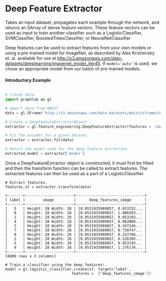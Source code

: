 # Deep Feature Extractor

Takes an input dataset, propagates each example through the network, and
returns an SArray of dense feature vectors. These feature vectors can be used
as input to train another classifier such as a LogisticClassifier,
SVMClassifier, BoostedTreesClassifier, or NeuralNetClassifier

Deep features can be used to extract features from your own models or using a
pre-trained model for ImageNet, as described by Alex Krizhevsky et. al.
avaliable for use at
http://s3.amazonaws.com/dato-datasets/deeplearning/imagenet_model_iter45.  If
`model='auto'` is used, we chose an appropriate model from our batch of
pre-trained models.

#### Introductory Example 

```python

# Create data.
import graphlab as gl

# Import data from MNIST
data = gl.SFrame('http://s3.amazonaws.com/dato-datasets/mnist/sframe/train6k')

# Create a DeepFeatureExtractorObject
extractor = gl.feature_engineering.DeepFeatureExtractor(features = 'image')

# Fit the encoder for a given dataset.
extractor = extractor.fit(data)

# Return the model used for the deep feature extraction.
extracted_model = extractor['model']
```

Once a DeepFeatureExtractor object is constructed, it must first be fitted and
then the transform function can be called to extract features. The extracted
features can then be used as a part of a LogisticClassifier. 

```
# Extract features.
features_sf = extractor.transform(data)

+-------+----------------------+-------------------------------+
| label |        image         |      deep_features_image      |
+-------+----------------------+-------------------------------+
|   5   | Height: 28 Width: 28 | [0.0531935989857, 0.653152... |
|   8   | Height: 28 Width: 28 | [0.0531935989857, 1.006503... |
|   1   | Height: 28 Width: 28 | [0.0531935989857, 0.053193... |
|   4   | Height: 28 Width: 28 | [0.0531935989857, 0.063806... |
|   2   | Height: 28 Width: 28 | [0.0531935989857, 0.347246... |
|   7   | Height: 28 Width: 28 | [0.0531935989857, 0.758747... |
|   0   | Height: 28 Width: 28 | [0.0531935989857, 0.252766... |
|   2   | Height: 28 Width: 28 | [0.0531935989857, 0.526395... |
|   5   | Height: 28 Width: 28 | [0.0531935989857, 0.053193... |
|   9   | Height: 28 Width: 28 | [0.0531935989857, 1.276176... |
+-------+----------------------+-------------------------------+
[6000 rows x 3 columns]

# Train a classifier using the deep features!.
model = gl.logistic_classifier.create(sf, target='label', 
                              features =  ['deep_features_image'])
```




